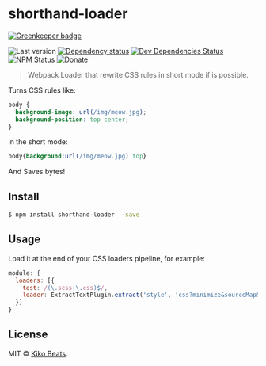 # shorthand-loader

[![Greenkeeper badge](https://badges.greenkeeper.io/Kikobeats/shorthand-loader.svg)](https://greenkeeper.io/)

![Last version](https://img.shields.io/github/tag/Kikobeats/shorthand-loader.svg?style=flat-square)
[![Dependency status](https://img.shields.io/david/Kikobeats/shorthand-loader.svg?style=flat-square)](https://david-dm.org/Kikobeats/shorthand-loader)
[![Dev Dependencies Status](https://img.shields.io/david/dev/Kikobeats/shorthand-loader.svg?style=flat-square)](https://david-dm.org/Kikobeats/shorthand-loader#info=devDependencies)
[![NPM Status](https://img.shields.io/npm/dm/shorthand-loader.svg?style=flat-square)](https://www.npmjs.org/package/shorthand-loader)
[![Donate](https://img.shields.io/badge/donate-paypal-blue.svg?style=flat-square)](https://paypal.me/Kikobeats)

> Webpack Loader that rewrite CSS rules in short mode if is possible.

Turns CSS rules like:

```css
body {
  background-image: url(/img/meow.jpg);
  background-position: top center;
}
```

in the short mode:

```css
body{background:url(/img/meow.jpg) top}
```

And Saves bytes!

## Install

```bash
$ npm install shorthand-loader --save
```

## Usage

Load it at the end of your CSS loaders pipeline, for example:

```js
module: {
  loaders: [{
    test: /(\.scss|\.css)$/,
    loader: ExtractTextPlugin.extract('style', 'css?minimize&sourceMap&modules&importLoaders=1&localIdentName=[name]__[local]___[hash:base64:5]!postcss!sass!shorthand')
  }]
}
```

## License

MIT © [Kiko Beats](https://github.com/Kikobeats).
